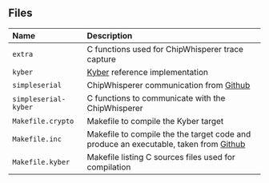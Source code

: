 ## Files

| Name                 | Description                                      |
| :---                 | :---                                             |
| `extra`              | C functions used for ChipWhisperer trace capture |
| `kyber`              | [Kyber](https://github.com/pq-crystals/kyber) reference implementation |
| `simpleserial`       | ChipWhisperer communication from [Github](https://github.com/newaetech/chipwhisperer/tree/master/hardware/victims/firmware/simpleserial) |
| `simpleserial-kyber` | C functions to communicate with the ChipWhisperer                                |
| `Makefile.crypto`    | Makefile to compile the Kyber target                                |
| `Makefile.inc`       | Makefile to compile the the target code and produce an executable, taken from [Github](https://github.com/newaetech/chipwhisperer/blob/master/hardware/victims/firmware/Makefile.inc)                         |
| `Makefile.kyber`     | Makefile listing C sources files used for compilation                               |

